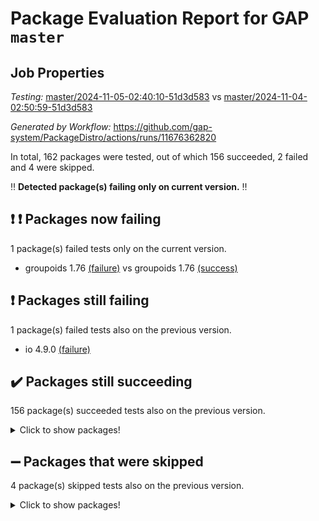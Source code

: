 # Package Evaluation Report for GAP `master`

## Job Properties

*Testing:* [master/2024-11-05-02:40:10-51d3d583](https://github.com/gap-system/PackageDistro/blob/data/reports/master/2024-11-05-02:40:10-51d3d583) vs [master/2024-11-04-02:50:59-51d3d583](https://github.com/gap-system/PackageDistro/blob/data/reports/master/2024-11-04-02:50:59-51d3d583)

*Generated by Workflow:* https://github.com/gap-system/PackageDistro/actions/runs/11676362820

In total, 162 packages were tested, out of which 156 succeeded, 2 failed and 4 were skipped.

:bangbang: **Detected package(s) failing only on current version.** :bangbang:

## :exclamation: :exclamation: Packages now failing

1 package(s) failed tests only on the current version.
- groupoids 1.76 [(failure)](https://github.com/gap-system/PackageDistro/actions/runs/11676362820/job/32512701096) vs groupoids 1.76 [(success)](https://github.com/gap-system/PackageDistro/actions/runs/11657015373/job/32454252902)

## :exclamation: Packages still failing

1 package(s) failed tests also on the previous version.
- io 4.9.0 [(failure)](https://github.com/gap-system/PackageDistro/actions/runs/11676362820/job/32512704059)

## :heavy_check_mark: Packages still succeeding

156 package(s) succeeded tests also on the previous version.
<details><summary>Click to show packages!</summary>

- 4ti2interface 2023.02-04 [(success)](https://github.com/gap-system/PackageDistro/actions/runs/11676362820/job/32512679947)
- ace 5.6.2 [(success)](https://github.com/gap-system/PackageDistro/actions/runs/11676362820/job/32512684248)
- aclib 1.3.2 [(success)](https://github.com/gap-system/PackageDistro/actions/runs/11676362820/job/32512685161)
- agt 0.3.1 [(success)](https://github.com/gap-system/PackageDistro/actions/runs/11676362820/job/32512685877)
- alnuth 3.2.1 [(success)](https://github.com/gap-system/PackageDistro/actions/runs/11676362820/job/32512686242)
- anupq 3.3.1 [(success)](https://github.com/gap-system/PackageDistro/actions/runs/11676362820/job/32512687898)
- atlasrep 2.1.9 [(success)](https://github.com/gap-system/PackageDistro/actions/runs/11676362820/job/32512689343)
- autodoc 2023.06.19 [(success)](https://github.com/gap-system/PackageDistro/actions/runs/11676362820/job/32512689625)
- automata 1.16 [(success)](https://github.com/gap-system/PackageDistro/actions/runs/11676362820/job/32512689821)
- automgrp 1.3.2 [(success)](https://github.com/gap-system/PackageDistro/actions/runs/11676362820/job/32512690056)
- autpgrp 1.11 [(success)](https://github.com/gap-system/PackageDistro/actions/runs/11676362820/job/32512690261)
- cap 2024.10-08 [(success)](https://github.com/gap-system/PackageDistro/actions/runs/11676362820/job/32512690464)
- caratinterface 2.3.7 [(success)](https://github.com/gap-system/PackageDistro/actions/runs/11676362820/job/32512690745)
- cddinterface 2024.09.02 [(success)](https://github.com/gap-system/PackageDistro/actions/runs/11676362820/job/32512690927)
- circle 1.6.6 [(success)](https://github.com/gap-system/PackageDistro/actions/runs/11676362820/job/32512691122)
- classicpres 1.22 [(success)](https://github.com/gap-system/PackageDistro/actions/runs/11676362820/job/32512691309)
- cohomolo 1.6.11 [(success)](https://github.com/gap-system/PackageDistro/actions/runs/11676362820/job/32512691513)
- congruence 1.2.7 [(success)](https://github.com/gap-system/PackageDistro/actions/runs/11676362820/job/32512691714)
- corefreesub 0.6 [(success)](https://github.com/gap-system/PackageDistro/actions/runs/11676362820/job/32512691930)
- corelg 1.57 [(success)](https://github.com/gap-system/PackageDistro/actions/runs/11676362820/job/32512692149)
- crime 1.6 [(success)](https://github.com/gap-system/PackageDistro/actions/runs/11676362820/job/32512692343)
- crisp 1.4.6 [(success)](https://github.com/gap-system/PackageDistro/actions/runs/11676362820/job/32512692580)
- crypting 0.10.5 [(success)](https://github.com/gap-system/PackageDistro/actions/runs/11676362820/job/32512692806)
- cryst 4.1.27 [(success)](https://github.com/gap-system/PackageDistro/actions/runs/11676362820/job/32512693327)
- crystcat 1.1.10 [(success)](https://github.com/gap-system/PackageDistro/actions/runs/11676362820/job/32512693542)
- ctbllib 1.3.9 [(success)](https://github.com/gap-system/PackageDistro/actions/runs/11676362820/job/32512693723)
- cubefree 1.20 [(success)](https://github.com/gap-system/PackageDistro/actions/runs/11676362820/job/32512693894)
- curlinterface 2.4.0 [(success)](https://github.com/gap-system/PackageDistro/actions/runs/11676362820/job/32512694078)
- cvec 2.8.2 [(success)](https://github.com/gap-system/PackageDistro/actions/runs/11676362820/job/32512694284)
- datastructures 0.3.1 [(success)](https://github.com/gap-system/PackageDistro/actions/runs/11676362820/job/32512694501)
- deepthought 1.0.7 [(success)](https://github.com/gap-system/PackageDistro/actions/runs/11676362820/job/32512694713)
- design 1.8.2 [(success)](https://github.com/gap-system/PackageDistro/actions/runs/11676362820/job/32512694975)
- difsets 2.3.1 [(success)](https://github.com/gap-system/PackageDistro/actions/runs/11676362820/job/32512695301)
- digraphs 1.9.0 [(success)](https://github.com/gap-system/PackageDistro/actions/runs/11676362820/job/32512695502)
- edim 1.3.8 [(success)](https://github.com/gap-system/PackageDistro/actions/runs/11676362820/job/32512695741)
- example 4.3.4 [(success)](https://github.com/gap-system/PackageDistro/actions/runs/11676362820/job/32512695956)
- examplesforhomalg 2023.10-01 [(success)](https://github.com/gap-system/PackageDistro/actions/runs/11676362820/job/32512696156)
- factint 1.6.3 [(success)](https://github.com/gap-system/PackageDistro/actions/runs/11676362820/job/32512696386)
- ferret 1.0.14 [(success)](https://github.com/gap-system/PackageDistro/actions/runs/11676362820/job/32512696685)
- fga 1.5.0 [(success)](https://github.com/gap-system/PackageDistro/actions/runs/11676362820/job/32512696992)
- fining 1.5.6 [(success)](https://github.com/gap-system/PackageDistro/actions/runs/11676362820/job/32512697234)
- float 1.0.5 [(success)](https://github.com/gap-system/PackageDistro/actions/runs/11676362820/job/32512697499)
- format 1.4.4 [(success)](https://github.com/gap-system/PackageDistro/actions/runs/11676362820/job/32512697759)
- forms 1.2.12 [(success)](https://github.com/gap-system/PackageDistro/actions/runs/11676362820/job/32512698000)
- fplsa 1.2.6 [(success)](https://github.com/gap-system/PackageDistro/actions/runs/11676362820/job/32512698209)
- fr 2.4.13 [(success)](https://github.com/gap-system/PackageDistro/actions/runs/11676362820/job/32512698389)
- francy 2.0.3 [(success)](https://github.com/gap-system/PackageDistro/actions/runs/11676362820/job/32512698625)
- fwtree 1.3 [(success)](https://github.com/gap-system/PackageDistro/actions/runs/11676362820/job/32512698848)
- gapdoc 1.6.7 [(success)](https://github.com/gap-system/PackageDistro/actions/runs/11676362820/job/32512699100)
- gauss 2023.08-01 [(success)](https://github.com/gap-system/PackageDistro/actions/runs/11676362820/job/32512699342)
- gaussforhomalg 2024.08-01 [(success)](https://github.com/gap-system/PackageDistro/actions/runs/11676362820/job/32512699611)
- gbnp 1.1.0 [(success)](https://github.com/gap-system/PackageDistro/actions/runs/11676362820/job/32512699826)
- generalizedmorphismsforcap 2024.09-03 [(success)](https://github.com/gap-system/PackageDistro/actions/runs/11676362820/job/32512700072)
- genss 1.6.9 [(success)](https://github.com/gap-system/PackageDistro/actions/runs/11676362820/job/32512700296)
- gradedmodules 2024.01-01 [(success)](https://github.com/gap-system/PackageDistro/actions/runs/11676362820/job/32512700496)
- gradedringforhomalg 2024.07-01 [(success)](https://github.com/gap-system/PackageDistro/actions/runs/11676362820/job/32512700701)
- grape 4.9.2 [(success)](https://github.com/gap-system/PackageDistro/actions/runs/11676362820/job/32512700911)
- grpconst 2.6.5 [(success)](https://github.com/gap-system/PackageDistro/actions/runs/11676362820/job/32512701335)
- guarana 0.96.3 [(success)](https://github.com/gap-system/PackageDistro/actions/runs/11676362820/job/32512701570)
- guava 3.19 [(success)](https://github.com/gap-system/PackageDistro/actions/runs/11676362820/job/32512701804)
- hap 1.66 [(success)](https://github.com/gap-system/PackageDistro/actions/runs/11676362820/job/32512702027)
- hapcryst 0.1.15 [(success)](https://github.com/gap-system/PackageDistro/actions/runs/11676362820/job/32512702240)
- hecke 1.5.4 [(success)](https://github.com/gap-system/PackageDistro/actions/runs/11676362820/job/32512702494)
- help 4.0 [(success)](https://github.com/gap-system/PackageDistro/actions/runs/11676362820/job/32512702746)
- homalg 2024.01-01 [(success)](https://github.com/gap-system/PackageDistro/actions/runs/11676362820/job/32512702972)
- homalgtocas 2023.11-01 [(success)](https://github.com/gap-system/PackageDistro/actions/runs/11676362820/job/32512703189)
- idrel 2.48 [(success)](https://github.com/gap-system/PackageDistro/actions/runs/11676362820/job/32512703390)
- images 1.3.3 [(success)](https://github.com/gap-system/PackageDistro/actions/runs/11676362820/job/32512703625)
- intpic 0.4.0 [(success)](https://github.com/gap-system/PackageDistro/actions/runs/11676362820/job/32512703849)
- io_forhomalg 2023.02-04 [(success)](https://github.com/gap-system/PackageDistro/actions/runs/11676362820/job/32512704256)
- irredsol 1.4.4 [(success)](https://github.com/gap-system/PackageDistro/actions/runs/11676362820/job/32512704477)
- json 2.2.2 [(success)](https://github.com/gap-system/PackageDistro/actions/runs/11676362820/job/32512704660)
- jupyterkernel 1.5.1 [(success)](https://github.com/gap-system/PackageDistro/actions/runs/11676362820/job/32512704858)
- jupyterviz 1.5.6 [(success)](https://github.com/gap-system/PackageDistro/actions/runs/11676362820/job/32512705036)
- kan 1.37 [(success)](https://github.com/gap-system/PackageDistro/actions/runs/11676362820/job/32512705251)
- kbmag 1.5.11 [(success)](https://github.com/gap-system/PackageDistro/actions/runs/11676362820/job/32512705457)
- laguna 3.9.7 [(success)](https://github.com/gap-system/PackageDistro/actions/runs/11676362820/job/32512705689)
- liealgdb 2.2.1 [(success)](https://github.com/gap-system/PackageDistro/actions/runs/11676362820/job/32512705890)
- liepring 2.9.1 [(success)](https://github.com/gap-system/PackageDistro/actions/runs/11676362820/job/32512706085)
- liering 2.4.2 [(success)](https://github.com/gap-system/PackageDistro/actions/runs/11676362820/job/32512706318)
- linearalgebraforcap 2024.10-01 [(success)](https://github.com/gap-system/PackageDistro/actions/runs/11676362820/job/32512706572)
- lins 0.9 [(success)](https://github.com/gap-system/PackageDistro/actions/runs/11676362820/job/32512706802)
- localizeringforhomalg 2023.10-01 [(success)](https://github.com/gap-system/PackageDistro/actions/runs/11676362820/job/32512707019)
- loops 3.4.4 [(success)](https://github.com/gap-system/PackageDistro/actions/runs/11676362820/job/32512707230)
- lpres 1.1.1 [(success)](https://github.com/gap-system/PackageDistro/actions/runs/11676362820/job/32512707427)
- majoranaalgebras 1.5.2 [(success)](https://github.com/gap-system/PackageDistro/actions/runs/11676362820/job/32512707656)
- mapclass 1.4.6 [(success)](https://github.com/gap-system/PackageDistro/actions/runs/11676362820/job/32512707958)
- matgrp 0.71 [(success)](https://github.com/gap-system/PackageDistro/actions/runs/11676362820/job/32512708231)
- matricesforhomalg 2024.08-05 [(success)](https://github.com/gap-system/PackageDistro/actions/runs/11676362820/job/32512708439)
- modisom 3.0.0 [(success)](https://github.com/gap-system/PackageDistro/actions/runs/11676362820/job/32512708618)
- modulepresentationsforcap 2024.09-02 [(success)](https://github.com/gap-system/PackageDistro/actions/runs/11676362820/job/32512708819)
- modules 2024.01-01 [(success)](https://github.com/gap-system/PackageDistro/actions/runs/11676362820/job/32512709042)
- monoidalcategories 2024.09-05 [(success)](https://github.com/gap-system/PackageDistro/actions/runs/11676362820/job/32512709274)
- nconvex 2022.09-01 [(success)](https://github.com/gap-system/PackageDistro/actions/runs/11676362820/job/32512709491)
- nilmat 1.4.2 [(success)](https://github.com/gap-system/PackageDistro/actions/runs/11676362820/job/32512709693)
- nock 1.5 [(success)](https://github.com/gap-system/PackageDistro/actions/runs/11676362820/job/32512709881)
- normalizinterface 1.3.7 [(success)](https://github.com/gap-system/PackageDistro/actions/runs/11676362820/job/32512710102)
- nq 2.5.11 [(success)](https://github.com/gap-system/PackageDistro/actions/runs/11676362820/job/32512710341)
- numericalsgps 1.4.0 [(success)](https://github.com/gap-system/PackageDistro/actions/runs/11676362820/job/32512710573)
- openmath 11.5.3 [(success)](https://github.com/gap-system/PackageDistro/actions/runs/11676362820/job/32512710845)
- orb 4.9.1 [(success)](https://github.com/gap-system/PackageDistro/actions/runs/11676362820/job/32512711066)
- packagemanager 1.6 [(success)](https://github.com/gap-system/PackageDistro/actions/runs/11676362820/job/32512711281)
- patternclass 2.4.5 [(success)](https://github.com/gap-system/PackageDistro/actions/runs/11676362820/job/32512711468)
- permut 2.0.5 [(success)](https://github.com/gap-system/PackageDistro/actions/runs/11676362820/job/32512711659)
- polenta 1.3.10 [(success)](https://github.com/gap-system/PackageDistro/actions/runs/11676362820/job/32512711860)
- polymaking 0.8.7 [(success)](https://github.com/gap-system/PackageDistro/actions/runs/11676362820/job/32512712070)
- primgrp 3.4.4 [(success)](https://github.com/gap-system/PackageDistro/actions/runs/11676362820/job/32512712271)
- profiling 2.6.0 [(success)](https://github.com/gap-system/PackageDistro/actions/runs/11676362820/job/32512712488)
- qdistrnd 0.9.4 [(success)](https://github.com/gap-system/PackageDistro/actions/runs/11676362820/job/32512712663)
- qpa 1.35 [(success)](https://github.com/gap-system/PackageDistro/actions/runs/11676362820/job/32512712848)
- quagroup 1.8.4 [(success)](https://github.com/gap-system/PackageDistro/actions/runs/11676362820/job/32512713017)
- radiroot 2.9 [(success)](https://github.com/gap-system/PackageDistro/actions/runs/11676362820/job/32512713179)
- rcwa 4.7.1 [(success)](https://github.com/gap-system/PackageDistro/actions/runs/11676362820/job/32512713343)
- rds 1.8 [(success)](https://github.com/gap-system/PackageDistro/actions/runs/11676362820/job/32512713510)
- recog 1.4.3 [(success)](https://github.com/gap-system/PackageDistro/actions/runs/11676362820/job/32512713687)
- repndecomp 1.3.0 [(success)](https://github.com/gap-system/PackageDistro/actions/runs/11676362820/job/32512713816)
- repsn 3.1.2 [(success)](https://github.com/gap-system/PackageDistro/actions/runs/11676362820/job/32512713986)
- resclasses 4.7.3 [(success)](https://github.com/gap-system/PackageDistro/actions/runs/11676362820/job/32512714138)
- ringsforhomalg 2024.06-01 [(success)](https://github.com/gap-system/PackageDistro/actions/runs/11676362820/job/32512714299)
- sco 2023.08-01 [(success)](https://github.com/gap-system/PackageDistro/actions/runs/11676362820/job/32512714440)
- scscp 2.4.3 [(success)](https://github.com/gap-system/PackageDistro/actions/runs/11676362820/job/32512714670)
- semigroups 5.4.0 [(success)](https://github.com/gap-system/PackageDistro/actions/runs/11676362820/job/32512715045)
- sglppow 2.4 [(success)](https://github.com/gap-system/PackageDistro/actions/runs/11676362820/job/32512715240)
- sgpviz 0.999.6 [(success)](https://github.com/gap-system/PackageDistro/actions/runs/11676362820/job/32512715627)
- simpcomp 2.1.14 [(success)](https://github.com/gap-system/PackageDistro/actions/runs/11676362820/job/32512715830)
- singular 2024.06.03 [(success)](https://github.com/gap-system/PackageDistro/actions/runs/11676362820/job/32512716069)
- sl2reps 1.1 [(success)](https://github.com/gap-system/PackageDistro/actions/runs/11676362820/job/32512716265)
- sla 1.6.2 [(success)](https://github.com/gap-system/PackageDistro/actions/runs/11676362820/job/32512716435)
- smallantimagmas 0.2.12 [(success)](https://github.com/gap-system/PackageDistro/actions/runs/11676362820/job/32512716589)
- smallgrp 1.5.4 [(success)](https://github.com/gap-system/PackageDistro/actions/runs/11676362820/job/32512716771)
- smallsemi 0.7.1 [(success)](https://github.com/gap-system/PackageDistro/actions/runs/11676362820/job/32512716949)
- sonata 2.9.6 [(success)](https://github.com/gap-system/PackageDistro/actions/runs/11676362820/job/32512717137)
- sophus 1.27 [(success)](https://github.com/gap-system/PackageDistro/actions/runs/11676362820/job/32512717344)
- sotgrps 1.3 [(success)](https://github.com/gap-system/PackageDistro/actions/runs/11676362820/job/32512717534)
- spinsym 1.5.2 [(success)](https://github.com/gap-system/PackageDistro/actions/runs/11676362820/job/32512717742)
- standardff 1.0 [(success)](https://github.com/gap-system/PackageDistro/actions/runs/11676362820/job/32512717925)
- symbcompcc 1.3.2 [(success)](https://github.com/gap-system/PackageDistro/actions/runs/11676362820/job/32512718074)
- thelma 1.3 [(success)](https://github.com/gap-system/PackageDistro/actions/runs/11676362820/job/32512718226)
- tomlib 1.2.11 [(success)](https://github.com/gap-system/PackageDistro/actions/runs/11676362820/job/32512718426)
- toolsforhomalg 2024.09-01 [(success)](https://github.com/gap-system/PackageDistro/actions/runs/11676362820/job/32512718631)
- toric 1.9.6 [(success)](https://github.com/gap-system/PackageDistro/actions/runs/11676362820/job/32512718931)
- toricvarieties 2022.07.13 [(success)](https://github.com/gap-system/PackageDistro/actions/runs/11676362820/job/32512719161)
- transgrp 3.6.5 [(success)](https://github.com/gap-system/PackageDistro/actions/runs/11676362820/job/32512719368)
- typeset 1.2.2 [(success)](https://github.com/gap-system/PackageDistro/actions/runs/11676362820/job/32512719557)
- ugaly 4.1.3 [(success)](https://github.com/gap-system/PackageDistro/actions/runs/11676362820/job/32512719756)
- unipot 1.6 [(success)](https://github.com/gap-system/PackageDistro/actions/runs/11676362820/job/32512719974)
- unitlib 4.2.0 [(success)](https://github.com/gap-system/PackageDistro/actions/runs/11676362820/job/32512720171)
- utils 0.85 [(success)](https://github.com/gap-system/PackageDistro/actions/runs/11676362820/job/32512720314)
- uuid 0.7 [(success)](https://github.com/gap-system/PackageDistro/actions/runs/11676362820/job/32512720499)
- walrus 0.9991 [(success)](https://github.com/gap-system/PackageDistro/actions/runs/11676362820/job/32512720718)
- wedderga 4.10.5 [(success)](https://github.com/gap-system/PackageDistro/actions/runs/11676362820/job/32512720969)
- wpe 0.8 [(success)](https://github.com/gap-system/PackageDistro/actions/runs/11676362820/job/32512721144)
- xmod 2.92 [(success)](https://github.com/gap-system/PackageDistro/actions/runs/11676362820/job/32512721318)
- xmodalg 1.23 [(success)](https://github.com/gap-system/PackageDistro/actions/runs/11676362820/job/32512721498)
- yangbaxter 0.10.6 [(success)](https://github.com/gap-system/PackageDistro/actions/runs/11676362820/job/32512721716)
- zeromqinterface 0.16 [(success)](https://github.com/gap-system/PackageDistro/actions/runs/11676362820/job/32512721884)
</details>

## :heavy_minus_sign: Packages that were skipped

4 package(s) skipped tests also on the previous version.
<details><summary>Click to show packages!</summary>

- browse 1.8.21 [(skipped)](https://github.com/gap-system/PackageDistro/actions/runs/11676362820/job/32512476402)
- itc 1.5.1 [(skipped)](https://github.com/gap-system/PackageDistro/actions/runs/11676362820/job/32512476402)
- polycyclic 2.16 [(skipped)](https://github.com/gap-system/PackageDistro/actions/runs/11676362820/job/32512476402)
- xgap 4.32 [(skipped)](https://github.com/gap-system/PackageDistro/actions/runs/11676362820/job/32512476402)
</details>

